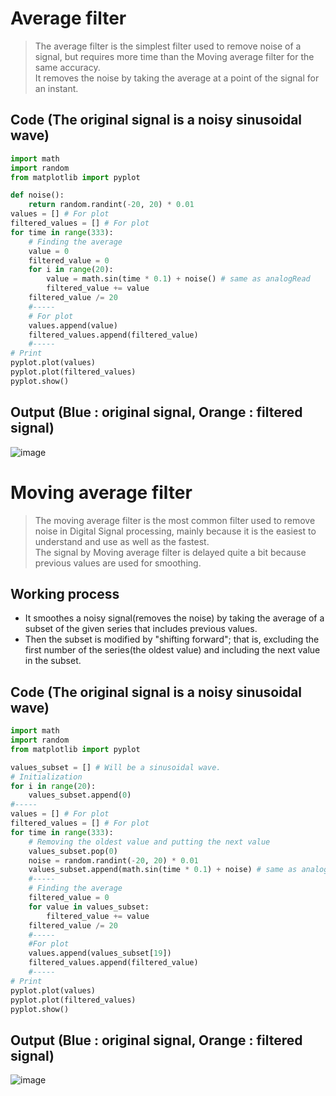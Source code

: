 # Average filter
>The average filter is the simplest filter used to remove noise of a signal, but requires more time than the Moving average filter for the same accuracy.<br>
>It removes the noise by taking the average at a point of the signal for an instant.

## Code (The original signal is a noisy sinusoidal wave)
~~~Python
import math
import random
from matplotlib import pyplot

def noise():   
    return random.randint(-20, 20) * 0.01
values = [] # For plot
filtered_values = [] # For plot
for time in range(333):
    # Finding the average
    value = 0
    filtered_value = 0
    for i in range(20):
        value = math.sin(time * 0.1) + noise() # same as analogRead
        filtered_value += value
    filtered_value /= 20
    #-----
    # For plot
    values.append(value)
    filtered_values.append(filtered_value)
    #-----
# Print
pyplot.plot(values)
pyplot.plot(filtered_values)
pyplot.show()
~~~

## Output (Blue : original signal, Orange : filtered signal)
![image](https://user-images.githubusercontent.com/67142421/153949228-f6b8ec48-8acd-4110-b9f1-c2657ea6bb37.png)


# Moving average filter
>The moving average filter is the most common filter used to remove noise in Digital Signal processing, mainly because it is the easiest to understand and use as well as
>the fastest.<br>
>The signal by Moving average filter is delayed quite a bit because previous values are used for smoothing.

## Working process
* It smoothes a noisy signal(removes the noise) by taking the average of a subset of the given series that includes previous values.
* Then the subset is modified by "shifting forward"; that is, excluding the first number of the series(the oldest value) and including the next value in the subset.

## Code (The original signal is a noisy sinusoidal wave)
~~~Python
import math
import random
from matplotlib import pyplot

values_subset = [] # Will be a sinusoidal wave.
# Initialization
for i in range(20):
    values_subset.append(0)
#-----
values = [] # For plot
filtered_values = [] # For plot
for time in range(333):
    # Removing the oldest value and putting the next value
    values_subset.pop(0)
    noise = random.randint(-20, 20) * 0.01
    values_subset.append(math.sin(time * 0.1) + noise) # same as analogRead
    #-----
    # Finding the average
    filtered_value = 0
    for value in values_subset:
        filtered_value += value
    filtered_value /= 20
    #-----
    #For plot
    values.append(values_subset[19])
    filtered_values.append(filtered_value)
    #-----
# Print
pyplot.plot(values)
pyplot.plot(filtered_values)
pyplot.show()
~~~

## Output (Blue : original signal, Orange : filtered signal)
![image](https://user-images.githubusercontent.com/67142421/153942769-f818e0c7-2621-4b09-b7c4-96c2373bb3d1.png)
